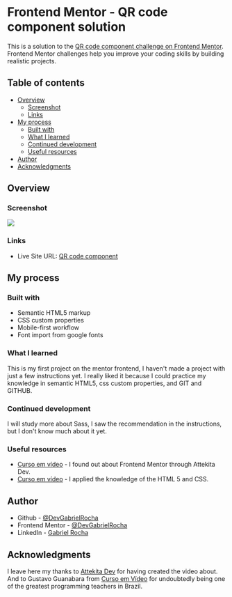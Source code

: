 # Frontend Mentor - QR code component solution

This is a solution to the [QR code component challenge on Frontend Mentor](https://www.frontendmentor.io/challenges/qr-code-component-iux_sIO_H). Frontend Mentor challenges help you improve your coding skills by building realistic projects. 

## Table of contents

- [Overview](#overview)
  - [Screenshot](#screenshot)
  - [Links](#links)
- [My process](#my-process)
  - [Built with](#built-with)
  - [What I learned](#what-i-learned)
  - [Continued development](#continued-development)
  - [Useful resources](#useful-resources)
- [Author](#author)
- [Acknowledgments](#acknowledgments)

## Overview

### Screenshot

![](./screenshot.jpg)

### Links

- Live Site URL: [QR code component](https://devgabrielrocha.github.io/frontend-mentor/qr-code-component-main/index.html)

## My process

### Built with

- Semantic HTML5 markup
- CSS custom properties
- Mobile-first workflow
- Font import from google fonts

### What I learned

This is my first project on the mentor frontend, I haven't made a project with just a few instructions yet. I really liked it because I could practice my knowledge in semantic HTML5, css custom properties, and GIT and GITHUB.

### Continued development

I will study more about Sass, I saw the recommendation in the instructions, but I don't know much about it yet.

### Useful resources

- [Curso em vídeo](https://youtu.be/xFtquKPf7Ug) - I found out about Frontend Mentor through Attekita Dev.
- [Curso em vídeo](https://www.cursoemvideo.com/) - I applied the knowledge of the HTML 5 and CSS.

## Author

- Github - [@DevGabrielRocha](https://github.com/DevGabrielRocha)
- Frontend Mentor - [@DevGabrielRocha](https://www.frontendmentor.io/profile/DevGabrielRocha)
- LinkedIn - [Gabriel Rocha](https://www.linkedin.com/in/gabrielrochaleite/)

## Acknowledgments

I leave here my thanks to [Attekita Dev](https://www.youtube.com/@attekitadev) for having created the video about. And to Gustavo Guanabara from [Curso em Vídeo](https://www.cursoemvideo.com/) for undoubtedly being one of the greatest programming teachers in Brazil.
